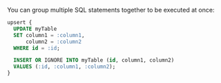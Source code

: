 You can group multiple SQL statements together to be executed at once:

```sql
upsert {
  UPDATE myTable
  SET column1 = :column1,
      column2 = :column2
  WHERE id = :id;

  INSERT OR IGNORE INTO myTable (id, column1, column2)
  VALUES (:id, :column1, :column2);
}
```
